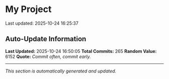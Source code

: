 # My Project


Last updated: 2025-10-24 16:25:37









































































































































































































































































## Auto-Update Information

**Last Updated:** 2025-10-24 16:50:05
**Total Commits:** 265
**Random Value:** 6152
**Quote:** _Commit often, commit early._

---
_This section is automatically generated and updated._